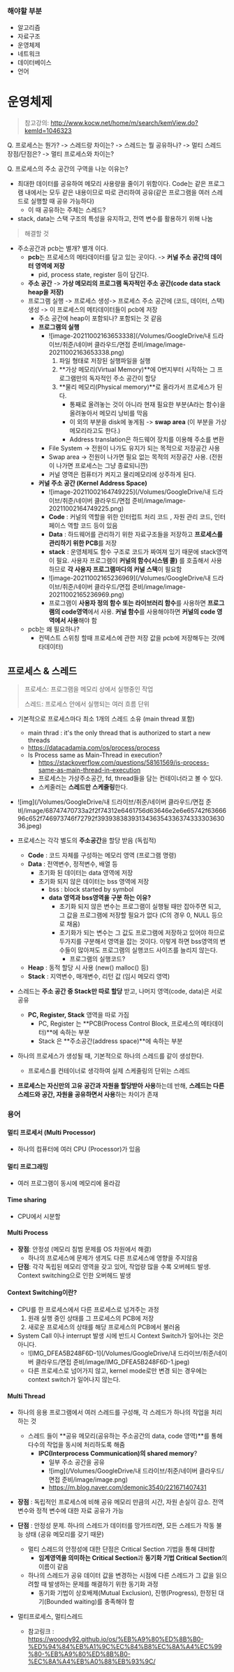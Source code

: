### 해야할 부분

- 알고리즘
- 자료구조
- 운영체제
- 네트워크
- 데이터베이스
- 언어



# 운영체제

>  참고강의: http://www.kocw.net/home/m/search/kemView.do?kemId=1046323



Q. 프로세스는 뭔가? -> 스레드랑 차이는? -> 스레드는 뭘 공유하나? -> 멀티 스레드 장점/단점은? -> 멀티 프로세스와 차이는?

Q. 프로세스의 주소 공간의 구역을 나눈 이유는?

- 최대한 데이터를 공유하여 메모리 사용량을 줄이기 위함이다. Code는 같은 프로그램 내에서는 모두 같은 내용이므로 따로 관리하여 공유(같은 프로그램을 여러 스레드로 실행할 때 공유 가능하다)
  - 이 때 공유하는 주체는 스레드?
- stack, data는 스택 구조의 특성을 유지하고, 전역 변수를 활용하기 위해 나눔



> 해결할 것

- 주소공간과 pcb는 별개? 별개 이다.
  - **pcb**는 프로세스의 메타데이터를 담고 있는 곳이다. -> **커널 주소 공간의 데이터 영역에 저장**
    - pid, process state, register 등이 담긴다.
  - **주소 공간** -> **가상 메모리의 프로그램 독자적인 주소 공간(code data stack heap을 저장)**
  - 프로그램 실행 -> 프로세스 생성-> 프로세스 주소 공간에 (코드, 데이터, 스택) 생성 -> 이 프로세스의 메타데이터들이 pcb에 저장
    - 주소 공간에 heap이 포함되나? 포함되는 것 같음
    - **프로그램의 실행**
      - ![image-20211002163653338](/Volumes/GoogleDrive/내 드라이브/취준/네이버 클라우드/면접 준비/image/image-20211002163653338.png)
        1. 파일 형태로 저장된 실행파일을 실행
        2. **가상 메모리(Virtual Memory)**에 0번지부터 시작하는 그 프로그램만의 독자적인 주소 공간이 할당
        3. **물리 메모리(Physical memory)**로 올라가서 프로세스가 된다.
           - 통째로 올려놓는 것이 아니라 현재 필요한 부분(A라는 함수)을 올려놓아서 메모리 낭비를 막음
           - 이 외의 부분을 disk에 놓게됨 -> **swap area** (이 부분을 가상메모리라고도 한다.)
           - Address translation은 하드웨어 장치를 이용해 주소를 변환
      - File System -> 전원이 나가도 유지가 되는 목적으로 저장공간 사용
      - Swap area -> 전원이 나가면 필요 없는 목적의 저장공간 사용. (전원이 나가면 프로세스는 그냥 종료되니깐)
      - 커널 영역은 컴퓨터가 켜지고 물리메모리에 상주하게 된다.
    - **커널 주소 공간 (Kernel Address Space)**
      - ![image-20211002164749225](/Volumes/GoogleDrive/내 드라이브/취준/네이버 클라우드/면접 준비/image/image-20211002164749225.png)
      - **Code** : 커널의 역할을 위한 인터럽트 처리 코드 , 자원 관리 코드, 인터페이스 역할 코드 등이 있음
      - **Data** : 하드웨어를 관리하기 위한 자료구조들을 저장하고 **프로세스를 관리하기 위한 PCB**를 저장
      - **stack** : 운영체제도 함수 구조로 코드가 짜여져 있기 때문에 stack영역이 필요. 사용자 프로그램이 **커널의 함수(시스템 콜)** 를 호출해서 사용하므로 **각 사용자 프로그램마다의 커널 스택**이 필요함
      - ![image-20211002165236969](/Volumes/GoogleDrive/내 드라이브/취준/네이버 클라우드/면접 준비/image/image-20211002165236969.png)
      - 프로그램이 **사용자 정의 함수 또는 라이브러리 함수**를 사용하면 **프로그램의 code영역**에서 사용. **커널 함수**를 사용해야하면 **커널의 code 영역에서 사용**해야 함
  - pcb는 왜 필요하나?
    - 컨텍스트 스위칭 할때 프로세스에 관한 저장 값을 pcb에 저장해두는 것(메타데이터)





## 프로세스 & 스레드

> 프로세스: 프로그램을 메모리 상에서 실행중인 작업
>
> 스레드: 프로세스 안에서 실행되는 여러 흐름 단위

- 기본적으로 프로세스마다 최소 1개의 스레드 소유 (main thread 포함)
  - main thrad : it's the only thread that is authorized to start a new threads
  - https://datacadamia.com/os/process/process
  - Is Process same as Main-Thread in execution?
    - https://stackoverflow.com/questions/58161569/is-process-same-as-main-thread-in-execution
    - 프로세스는 가상주소공간, fd, thread들을 담는 컨테이너라고 볼 수 있다.
    - 스케줄러는 **스레드만 스케줄링**한다.
- ![img](/Volumes/GoogleDrive/내 드라이브/취준/네이버 클라우드/면접 준비/image/68747470733a2f2f74312e6461756d63646e2e6e65742f6366696c652f746973746f72792f393938383931343635433637433330363036.jpeg)

- 프로세스는 각각 별도의 **주소공간**을 할당 받음 (독립적)
  - **Code** : 코드 자체를 구성하는 메모리 영역 (프로그램 명령)
  - **Data** : 전역변수, 정적변수, 배열 등
    - 초기화 된 데이터는 data 영역에 저장
    - 초기화 되지 않은 데이터는 bss 영역에 저장
      - bss : block started by symbol
      - **data 영역과 bss영역을 구분 하는 이유?**
        - 초기화 되지 않은 변수는 프로그램이 실행될 때만 잡아주면 되고, 그 값을 프로그램에 저장할 필요가 없다 (C의 경우 0, NULL 등으로 채움)
        - 초기화가 되는 변수는 그 값도 프로그램에 저장하고 있어야 하므로 두가지를 구분해서 영역을 잡는 것이다. 이렇게 하면 bss영역의 변수들이 많아져도 프로그램의 실행코드 사이즈를 늘리지 않는다.
          - 프로그램의 실행코드?
  - **Heap** : 동적 할당 시 사용 (new() malloc() 등)
  - **Stack** : 지역변수, 매개변수, 리턴 값 (임시 메모리 영역)



- 스레드는 **주소 공간 중 Stack만 따로 할당** 받고, 나머지 영역(code, data)은 서로 공유
  - **PC, Register, Stack** 영역을 따로 가짐
    - PC, Register 는 **PCB(Process Control Block, 프로세스의 메타데이터)**에 속하는 부분
    - Stack 은 **주소공간(address space)**에 속하는 부분



- 하나의 프로세스가 생성될 때, 기본적으로 하나의 스레드를 같이 생성한다.
  - 프로세스를 컨테이너로 생각하여 실제 스케줄링의 단위는 스레드



- **프로세스는 자신만의 고유 공간과 자원을 할당받아 사용**하는데 반해, **스레드는 다른 스레드와 공간, 자원을 공유하면서 사용**하는 차이가 존재



### 용어

#### 멀티 프로세서 (Multi Processor)

- 하나의 컴퓨터에 여러 CPU (Processor)가 있음

#### 멀티 프로그래밍

- 여러 프로그램이 동시에 메모리에 올라감

#### Time sharing

- CPU에서 시분할

#### Multi Process

- **장점**: 안정성 (메모리 침범 문제를 OS 차원에서 해결)
  - 하나의 프로세스에 문제가 생겨도 다른 프로세스에 영향을 주지않음
- **단점**: 각각 독립된 메모리 영역을 갖고 있어, 작업량 많을 수록 오버헤드 발생. Context switching으로 인한 오버헤드 발생

#### Context Switching이란?

- CPU를 한 프로세스에서 다른 프로세스로 넘겨주는 과정
  1. 원래 실행 중인 상태를 그 프로세스의 PCB에 저장
  2. 새로운 프로세스의 상태를 해당 프로세스의 PCB에서 불러옴
- System Call 이나 interrupt 발생 시에 반드시 Context Switch가 일어나는 것은 아니다.
  - ![IMG_DFEA5B248F6D-1](/Volumes/GoogleDrive/내 드라이브/취준/네이버 클라우드/면접 준비/image/IMG_DFEA5B248F6D-1.jpeg)
  - 다른 프로세스로 넘어가지 않고, kernel mode로만 변경 되는 경우에는 context switch가 일어나지 않는다.

#### Multi Thread

- 하나의 응용 프로그램에서 여러 스레드를 구성해, 각 스레드가 하나의 작업을 처리하는 것
  - 스레드 들이 **공유 메모리(공유하는 주소공간의 data, code 영역)**를 통해 다수의 작업을 동시에 처리하도록 해줌
    * **IPC(Interprocess Communication)의 shared memory**?
      * 일부 주소 공간을 공유
      * ![img](/Volumes/GoogleDrive/내 드라이브/취준/네이버 클라우드/면접 준비/image/image.png)
      * https://m.blog.naver.com/demonic3540/221671407431
- **장점** : 독립적인 프로세스에 비해 공유 메모리 만큼의 시간, 자원 손실이 감소. 전역 변수와 정적 변수에 대한 자료 공유가 가능
- **단점** : 안정성 문제. 하나의 스레드가 데이터를 망가뜨리면, 모든 스레드가 작동 불능 상태 (공유 메모리를 갖기 때문)
  - 멀티 스레드의 안정성에 대한 단점은 Critical Section 기법을 통해 대비함
    - **임계영역을 의미하는 Critical Section**과 **동기화 기법 Critical Section**의 이름이 같음
  - 하나의 스레드가 공유 데이터 값을 변경하는 시점에 다른 스레드가 그 값을 읽으려할 때 발생하는 문제를 해결하기 위한 동기화 과정
    - 동기화 기법이 상호배제(Mutual Exclusion), 진행(Progress), 한정된 대기(Bounded waiting)를 충족해야 함

- 멀티프로세스, 멀티스레드
  - 참고링크 : https://wooody92.github.io/os/%EB%A9%80%ED%8B%B0-%ED%94%84%EB%A1%9C%EC%84%B8%EC%8A%A4%EC%99%80-%EB%A9%80%ED%8B%B0-%EC%8A%A4%EB%A0%88%EB%93%9C/